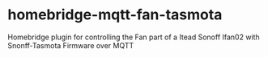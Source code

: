 # homebridge-mqtt-fan-tasmota
Homebridge plugin for controlling the Fan part of a Itead Sonoff Ifan02 with Snonff-Tasmota Firmware over MQTT
